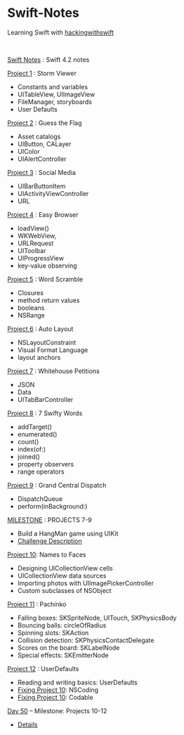 # Swift-Notes

Learning Swift with [hackingwithswift](https://www.hackingwithswift.com/100)

<br>

[Swift Notes](https://github.com/hvillasa/Swift-Notes/tree/master/Play-Notes) : Swift 4.2 notes

[Project 1](https://github.com/hvillasa/Swift-Notes/tree/master/Project1/Project1) : Storm Viewer

- Constants and variables
- UITableView, UIImageView
- FileManager, storyboards
- User Defaults

[Project 2](https://github.com/hvillasa/Swift-Notes/tree/master/Project2/Project2) : Guess the Flag

- Asset catalogs
- UIButton, CALayer
- UIColor
- UIAlertController

[Project 3](https://github.com/hvillasa/Swift-Notes/tree/master/Project3/Project3) : Social Media

- UIBarButtonItem
- UIActivityViewController
- URL

[Project 4](https://github.com/hvillasa/Swift-Notes/tree/master/Project4/Project4) : Easy Browser

- loadView()
- WKWebView,
- URLRequest
- UIToolbar
- UIProgressView
- key-value observing

[Project 5](https://github.com/hvillasa/Swift-Notes/tree/master/Project5/Project5) : Word Scramble

- Closures
- method return values
- booleans
- NSRange

[Project 6](https://github.com/hvillasa/Swift-Notes/tree/master/Project6b/Project6b) : Auto Layout

- NSLayoutConstraint
- Visual Format Language
- layout anchors

[Project 7](https://github.com/hvillasa/Swift-Notes/tree/master/Project7/Project7) : Whitehouse Petitions

- JSON
- Data
- UITabBarController

[Project 8](https://github.com/hvillasa/Swift-Notes/tree/master/Project8/Project8) : 7 Swifty Words

- addTarget()
- enumerated()
- count()
- index(of:)
- joined()
- property observers
- range operators

[Project 9](https://github.com/hvillasa/Swift-Notes/tree/master/Project9/Project7) : Grand Central Dispatch

- DispatchQueue
- perform(inBackground:)

[MILESTONE](https://github.com/hvillasa/Swift-Notes/tree/master/MILESTONE:PROJECTS7-9/MILESTONE:PROJECTS7-9) : PROJECTS 7-9

- Build a HangMan game using UIKit
- [Challenge Description](https://www.hackingwithswift.com/guide/4/3/challenge)

[Project 10](https://github.com/hvillasa/Swift-Notes/tree/master/Project10/Project10): Names to Faces

- Designing UICollectionView cells
- UICollectionView data sources
- Importing photos with UIImagePickerController
- Custom subclasses of NSObject

[Project 11](https://github.com/hvillasa/Swift-Notes/tree/master/Project11/Project11) : Pachinko

- Falling boxes: SKSpriteNode, UITouch, SKPhysicsBody
- Bouncing balls: circleOfRadius
- Spinning slots: SKAction
- Collision detection: SKPhysicsContactDelegate
- Scores on the board: SKLabelNode
- Special effects: SKEmitterNode

[Project 12](https://github.com/hectorsvill/100DaysOfSwift/tree/master/Project12/Project12) : UserDefaults

- Reading and writing basics: UserDefaults
- [Fixing Project 10](https://github.com/hectorsvill/100DaysOfSwift/tree/master/Project12a/Project10): NSCoding
- [Fixing Project 10](https://github.com/hectorsvill/100DaysOfSwift/tree/master/Project12b/Project10): Codable 


[Day 50](https://github.com/hectorsvill/100DaysOfSwift/tree/master/Projects10-12/Projects10-12) – Milestone: Projects 10-12
 
 - [Details](https://www.hackingwithswift.com/100/50)
